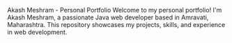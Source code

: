 Akash Meshram - Personal Portfolio
Welcome to my personal portfolio! I'm Akash Meshram, a passionate Java web developer based in Amravati, Maharashtra. This repository showcases my projects, skills, and experience in web development.

